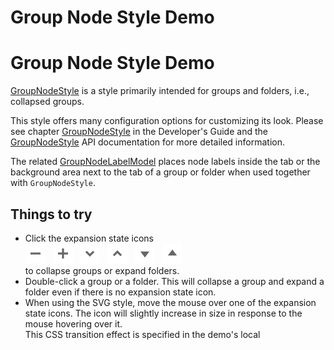 <!--
 //////////////////////////////////////////////////////////////////////////////
 // @license
 // This file is part of yFiles for HTML 2.6.
 // Use is subject to license terms.
 //
 // Copyright (c) 2000-2023 by yWorks GmbH, Vor dem Kreuzberg 28,
 // 72070 Tuebingen, Germany. All rights reserved.
 //
 //////////////////////////////////////////////////////////////////////////////
-->
# Group Node Style Demo

# Group Node Style Demo

[GroupNodeStyle](https://docs.yworks.com/yfileshtml/#/api/GroupNodeStyle) is a style primarily intended for groups and folders, i.e., collapsed groups.

This style offers many configuration options for customizing its look. Please see chapter [GroupNodeStyle](https://docs.yworks.com/yfileshtml/#/dguide/styles-node_styles#styles-GroupNodeStyle) in the Developer's Guide and the [GroupNodeStyle](https://docs.yworks.com/yfileshtml/#/api/GroupNodeStyle) API documentation for more detailed information.

The related [GroupNodeLabelModel](https://docs.yworks.com/yfileshtml/#/api/GroupNodeLabelModel) places node labels inside the tab or the background area next to the tab of a group or folder when used together with `GroupNodeStyle`.

## Things to try

- Click the expansion state icons  
  ![Minus](../../resources/icons/group-minus-16.svg 'Minus')   ![Plus](../../resources/icons/group-plus-16.svg 'Plus')   ![Chevron Down](../../resources/icons/group-chevron-down-16.svg 'Chevron Down')   ![Chevron Up](../../resources/icons/group-chevron-up-16.svg 'Chevron Up')   ![Triangle Down](../../resources/icons/group-triangle-down-16.svg 'Triangle Down')   ![Triangle Up](../../resources/icons/group-triangle-up-16.svg 'Triangle Up')  
  to collapse groups or expand folders.
- Double-click a group or a folder. This will collapse a group and expand a folder even if there is no expansion state icon.
- When using the SVG style, move the mouse over one of the expansion state icons. The icon will slightly increase in size in response to the mouse hovering over it.  
  This CSS transition effect is specified in the demo's local <style> definition.
- When using SVG styles, collapse a group or expand a folder with a chevron or triangle icon. The expansion state icon will change in an animated fashion in response to the state change.  
  This CSS transition effect is specified in the demo's local <style> definition.
- Hover over a group node to get a tool tip that lists the configured properties for each group style.

## Related Demos

- [Shape Node Style Demo](../../style/shape-node-style/index.html)
- [Rectangle Node Style Demo](../../style/rectangle-node-style/index.html)
- [Arrow Node Style Demo](../../style/arrow-node-style/index.html)
- [Step 01 Create A Rectangle](../../tutorial-style-implementation-node/01-create-a-rectangle/index.html)
